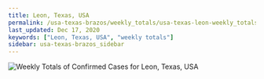```yaml
---
title: Leon, Texas, USA
permalink: /usa-texas-brazos/weekly_totals/usa-texas-leon-weekly_totals.html
last_updated: Dec 17, 2020
keywords: ["Leon, Texas, USA", "weekly totals"]
sidebar: usa-texas-brazos_sidebar
---
```


![Weekly Totals of Confirmed Cases for Leon, Texas, USA](/covid_tracker/images/graphs/usa-texas-leon-weekly_totals_graph.png)
